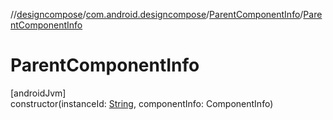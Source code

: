 //[designcompose](../../../index.md)/[com.android.designcompose](../index.md)/[ParentComponentInfo](index.md)/[ParentComponentInfo](-parent-component-info.md)

# ParentComponentInfo

[androidJvm]\
constructor(instanceId: [String](https://kotlinlang.org/api/latest/jvm/stdlib/kotlin/-string/index.html), componentInfo: ComponentInfo)
